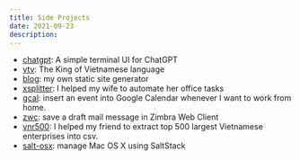 ```yaml
---
title: Side Projects
date: 2021-09-23
description:
---
```

- [chatgpt](https://github.com/quantonganh/chatgpt): A simple terminal UI for ChatGPT
- [vtv](https://github.com/quantonganh/vtv): The King of Vietnamese language
- [blog](https://github.com/quantonganh/blog): my own static site generator
- [xsplitter](https://github.com/quantonganh/xsplitter): I helped my wife to automate her office tasks
- [gcal](https://github.com/quantonganh/gcal): insert an event into Google Calendar whenever I want to work from home.
- [zwc](https://github.com/quantonganh/zwc): save a draft mail message in Zimbra Web Client
- [vnr500](https://github.com/quantonganh/vnr500): I helped my friend to extract top 500 largest Vietnamese enterprises into csv.
- [salt-osx](https://github.com/quantonganh/salt-osx): manage Mac OS X using SaltStack
